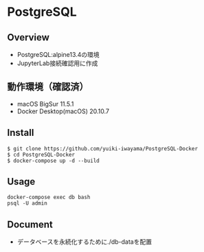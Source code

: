 # PostgreSQL

## Overview
- PostgreSQL:alpine13.4の環境
- JupyterLab接続確認用に作成

## 動作環境（確認済）
- macOS BigSur 11.5.1
- Docker Desktop(macOS) 20.10.7

## Install
```
$ git clone https://github.com/yuiki-iwayama/PostgreSQL-Docker
$ cd PostgreSQL-Docker
$ docker-compose up -d --build
```

## Usage
```
docker-compose exec db bash
psql -U admin
```

## Document
- データベースを永続化するために./db-dataを配置
